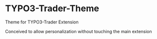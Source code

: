 # TYPO3-Trader-Theme
Theme for TYPO3-Trader Extension

Conceived to allow personalization without touching the main extension
